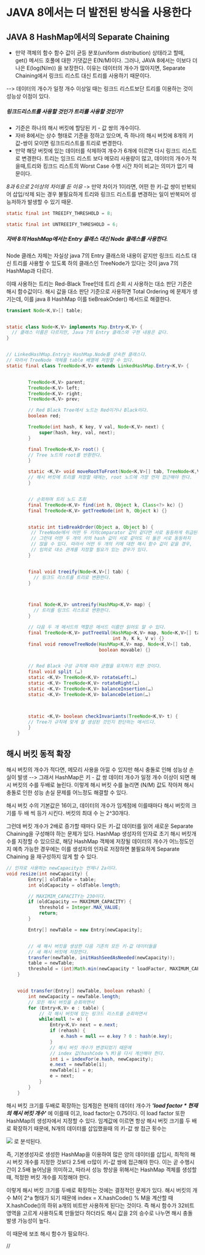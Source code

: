 # JAVA 8에서는 더 발전된 방식을 사용한다

## JAVA 8 HashMap에서의 Separate Chaining

* 만약 객체의 함수 함수 값이 균등 분포(uniform distribution) 상태라고 할떼, get() 메서드 호풀에 대한 기댓값은 E(N/M)이다. 
그러나, JAVA 8에서는 이보다 더 나은 E(log(N/m)) 을 보장한다. 이유는 데이터의 개수가 많아지면, Separate Chaining에서 링크드 리스트 대신 트리를 사용하기 때문이다.

--> 데이터의 개수가 일정 개수 이상일 때는 링크드 리스트보단 트리를 이용하는 것이 성능상 이점이 있다.

##### 링크드리스트를 사용할 것인가 트리를 사용할 것인가?
- 기준은 하나의 해시 버킷에 할당된 키 -  값 쌍의 개수이다.
- 자바 8에서는 상수 형태로 기준을 정하고 있으며, 즉 하나의 해시 버킷에 8개의 키 값-쌍이 모이면 링크드리스트를 트리로 변경한다.
- 만약 해당 버킷에 있는 데이터를 삭제하여 개수가 6개에 이르면 다시 링크드 리스트로 변경한다. 
 트리는 잉크드 리스트 보다 메모리 사용량이 많고, 데이터의 개수가 적을때,트리와 킹크드 리스트의 Worst Case 수행 시간 차이 비교는 의미가 없기
 때문이다.

*8과 6으로 2이상의 차이를 둔 이유*
-> 만약 차이가 1이라면, 어떤 한 키-값 쌍이 반복되어 삽입/삭제 되는 경우 불필요하게 트리와 링크드 리스트를 변경하는 일이 반복되어 성능저하가 
발생할 수 있기 때문.

```java
static final int TREEIFY_THRESHOLD = 8;

static final int UNTREEIFY_THRESHOLD = 6;
```

##### 자바 8의 HashMap에서는 Entry 클래스 대신 Node 클래스를 사용한다.
 Node 클래스 자체는 자실상 java 7의 Entry 클래스와 내용이 같지만 링크드 리스트 대신 트리를 사용할 수 있도록 하의 클래스인 TreeNode가 있다는 것이
 java 7의 HashMap과 다르다.
 
이때 사용하는 트리는 Red-Black Tree인데 트리 순회 시 사용하는 대소 판단 기준은 해시 함수값이다. 해시 값을 대소 판단 기준으로 사용하면 Total Ordering
에 문제가 생기는데, 이를 java 8 HashMap 이를 tieBreakOrder() 메서드로 해결한다.

```java
transient Node<K,V>[] table;


static class Node<K,V> implements Map.Entry<K,V> {  
  // 클래스 이름은 다르지만, Java 7의 Entry 클래스와 구현 내용은 같다. 
}


// LinkedHashMap.Entry는 HashMap.Node를 상속한 클래스다.
// 따라서 TreeNode 객체를 table 배열에 저장할 수 있다.
static final class TreeNode<K,V> extends LinkedHashMap.Entry<K,V> {


        TreeNode<K,V> parent;  
        TreeNode<K,V> left;
        TreeNode<K,V> right;
        TreeNode<K,V> prev;   

        // Red Black Tree에서 노드는 Red이거나 Black이다.
        boolean red;

        TreeNode(int hash, K key, V val, Node<K,V> next) {
            super(hash, key, val, next);
        }

        final TreeNode<K,V> root() {
        // Tree 노드의 root를 반환한다. 
        }

        static <K,V> void moveRootToFront(Node<K,V>[] tab, TreeNode<K,V> root) {
        // 해시 버킷에 트리를 저장할 때에는, root 노드에 가장 먼저 접근해야 한다.
        }


        // 순회하며 트리 노드 조회 
        final TreeNode<K,V> find(int h, Object k, Class<?> kc) {}
        final TreeNode<K,V> getTreeNode(int h, Object k) {}


        static int tieBreakOrder(Object a, Object b) {
         // TreeNode에서 어떤 두 키의comparator 값이 같다면 서로 동등하게 취급된다.
         // 그런데 어떤 두 개의 키의 hash 값이 서로 같아도 이 둘은 서로 동등하지 
         // 않을 수 있다. 따라서 어떤 두 개의 키에 대한 해시 함수 값이 같을 경우, 
         // 임의로 대소 관계를 지정할 필요가 있는 경우가 있다. 
        }


        final void treeify(Node<K,V>[] tab) {
          // 링크드 리스트를 트리로 변환한다.
        }



        final Node<K,V> untreeify(HashMap<K,V> map) {
          // 트리를 링크드 리스트로 변환한다.
        }

        // 다음 두 개 메서드의 역할은 메서드 이름만 읽어도 알 수 있다.
        final TreeNode<K,V> putTreeVal(HashMap<K,V> map, Node<K,V>[] tab,
                                       int h, K k, V v) {}
        final void removeTreeNode(HashMap<K,V> map, Node<K,V>[] tab,
                                  boolean movable) {}


        // Red Black 구성 규칙에 따라 균형을 유지하기 위한 것이다.
        final void split (…)
        static <K,V> TreeNode<K,V> rotateLeft(…)
        static <K,V> TreeNode<K,V> rotateRight(…)
        static <K,V> TreeNode<K,V> balanceInsertion(…)
        static <K,V> TreeNode<K,V> balanceDeletion(…)



        static <K,V> boolean checkInvariants(TreeNode<K,V> t) {
        // Tree가 규칙에 맞게 잘 생성된 것인지 판단하는 메서드다.
        }
    }
```

## 해시 버킷 동적 확장

해시 버킷의 개수가 적다면, 메모리 사용을 아낄 수 있지만 해시 충돌로 인해 성능상 손실이 발생
--> 그래서 HashMap은 키 - 값 쌍 데이터 개수가 일정 개수 이상이 되면 해시 버킷의 수를 두배로 늘린다. 
이렇게 해시 버킷 수를 늘리면 (N/M) 값도 작아져 해시 충돌로 인한 성능 손실 문제를 어느정도 해결할 수 있다. 

해시 버킷 수의 기본값은 16이고, 데이터의 개수가 임계점에 이를때마다 해시 버킷의 크기를 두 배 씩 등가 시킨다. 버킷의 최대 수 는 2^30개다.

그런데 버킷 개수가 2배로 증가할 때마다 모든 키-값 데이터를 읽어 새로운 Separate Chaining을 구성해야 하는 문제가 있다. HashMap 생성자의 인자로
초기 해시 버킷개수를 지정할 수 있으므로, 해당 HashMap 객체에 저장될 데이터의 개수가 어느정도인지 예측 가능한 경우에는 이를 생성자의 인자로 저장하면 
불필요하게 Separate Chaining 을 재구성하지 않게 할 수 있다.
```java
// 인자로 사용하는 newCapacity는 언제나 2a이다.
void resize(int newCapacity) {  
        Entry[] oldTable = table;
        int oldCapacity = oldTable.length;

        // MAXIMIM_CAPACITY는 230이다.
        if (oldCapacity == MAXIMUM_CAPACITY) {
            threshold = Integer.MAX_VALUE;
            return;
        }

        Entry[] newTable = new Entry[newCapacity];


        // 새 해시 버킷을 생성한 다음 기존의 모든 키-값 데이터들을
        // 새 해시 버킷에 저장한다.
        transfer(newTable, initHashSeedAsNeeded(newCapacity));
        table = newTable;
        threshold = (int)Math.min(newCapacity * loadFactor, MAXIMUM_CAPACITY + 1);
    }


    void transfer(Entry[] newTable, boolean rehash) {
        int newCapacity = newTable.length;
        // 모든 해시 버킷을 순회하면서
        for (Entry<K,V> e : table) {
            // 각 해시 버킷에 있는 링크드 리스트를 순회하면서
            while(null != e) {
                Entry<K,V> next = e.next;
                if (rehash) {
                    e.hash = null == e.key ? 0 : hash(e.key);
                }
                // 해시 버킷 개수가 변경되었기 때문에
                // index 값(hashCode % M)을 다시 계산해야 한다. 
                int i = indexFor(e.hash, newCapacity);
                e.next = newTable[i];
                newTable[i] = e;
                e = next;
            }
        }
    }
```


해시 버킷 크기를 두배로 확장하는 임계점은 현재의 데이터 개수가 ***'load factor * 현재의 해시 버킷 개수'*** 에 이를때 이고, load factor는 0.75이다. 
이 load factor 또한 HashMap의 생성자에서 지정할 수 있다. 임계값에 이르면 항상 해시 버킷 크기를 두 배로 확장하기 때문에, N개의 데이터를 삽입했을때
의 키-값 쌍 접근 횟수는

<img src="https://d2.naver.com/content/images/2015/06/helloworld-831311-9.png">
로 분석된다.

즉, 기본생성자로 생성한 HashMap을 이용하여 많은 양의 데이터를 삽입시, 최적의 해시 버킷 개수를 지정한 것보다 2.5배 ㅁ많이 키-값 쌍에 접근해야 한다. 
이는 곧 수행시간이 2.5배 늘어남을 의미하고, 따라서 성능 향상을 위해서는 HashMap 겍체를 생성할때, 적정한 버킷 개수를 지정해야 한다. 

이렇게 해시 버킷 크기를 두배로 확장하는 것에는 결정적인 문제가 있다. 해시 버킷의 개수 M이 2^a 형태가 되기 때문에 
index = X.hashCode() % M을 계산할 때 X.hashCode()의 하위 a개의 비트만 사용하게 된다는 것이다. 즉 해시 함수가 32비트 영역을 고르게
사용하도록 만들었다 하더라도 해시 값을 2의 승수로 나누면 해시 충돌 발생 가능성이 높다. 

이 때문에 보조 해시 함수가 필요하다.

//
